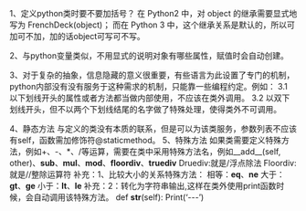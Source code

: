 1、定义python类时要不要加括号？
在 Python2 中，对 object 的继承需要显式地写为 FrenchDeck(object)；
而在 Python 3 中，这个继承关系是默认的，所以可加可不加，加的话object可写可不写。

2、与python变量类似，不用显式的说明对象有哪些属性，赋值时会自动创建。

3、对于复杂的抽象，信息隐藏的意义很重要，有些语言为此设置了专门的机制，
python内部没有没有服务于这种需求的机制，只能靠一些编程约定。例如：
3.1 以下划线开头的属性或者方法都当做内部使用，不应该在类外调用。
3.2 以双下划线开头，但不以两个下划线结尾的名字做了特殊处理，使得类外不可调用。

4、静态方法
与定义的类没有本质的联系，但是可以为该类服务，参数列表不应该有self，函数需加修饰符@staticmethod。
5、特殊方法
如果类需要定义特殊方法，例如+、-、*、/等运算，需要在类中采用特殊方法名，例如__add__(self, other)、__sub__、__mul__、__mod__、__floordiv__、__truediv__
Druediv:就是/浮点除法
Floordiv:就是//整除运算符
补充：1、比较大小的关系特殊方法：
相等：__eq__、__ne__
大于：__gt__、__ge__
小于：__lt__、__le__
补充：2：转化为字符串输出,这样在类外使用print函数时候，会自动调用该特殊方法。
def __str__(self):
Print(‘---’)